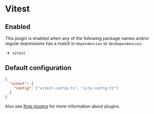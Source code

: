 # Vitest

## Enabled

This plugin is enabled when any of the following package names and/or regular expressions has a match in `dependencies`
or `devDependencies`:

- `vitest`

## Default configuration

```json
{
  "vitest": {
    "config": ["vitest.config.ts", "vite.config.ts"]
  }
}
```

Also see [Knip plugins][1] for more information about plugins.

[1]: https://github.com/webpro/knip/blob/main/README.md#plugins

